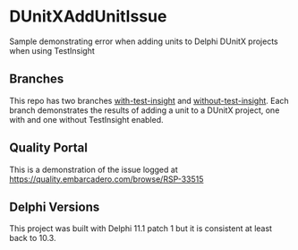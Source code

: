 # DUnitXAddUnitIssue
Sample demonstrating error when adding units to Delphi DUnitX projects when using TestInsight

## Branches
This repo has two branches [with-test-insight](https://github.com/rhatherall/DUnitXAddUnitIssue/tree/with-test-insight) and [without-test-insight](https://github.com/rhatherall/DUnitXAddUnitIssue/tree/without-test-insight).
Each branch demonstrates the results of adding a unit to a DUnitX project, one with and one without TestInsight enabled.

## Quality Portal
This is a demonstration of the issue logged at https://quality.embarcadero.com/browse/RSP-33515

## Delphi Versions
This project was built with Delphi 11.1 patch 1 but it is consistent at least back to 10.3.
